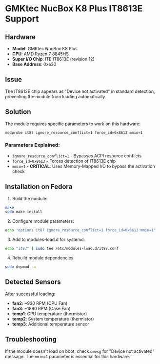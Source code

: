 # GMKtec NucBox K8 Plus IT8613E Support

## Hardware
- **Model**: GMKtec NucBox K8 Plus  
- **CPU**: AMD Ryzen 7 8845HS
- **Super I/O Chip**: ITE IT8613E (revision 12)
- **Base Address**: 0xa30

## Issue
The IT8613E chip appears as "Device not activated" in standard detection, preventing the module from loading automatically.

## Solution
The module requires specific parameters to work on this hardware:

```bash
modprobe it87 ignore_resource_conflict=1 force_id=0x8613 mmio=1
```

### Parameters Explained:
- `ignore_resource_conflict=1` - Bypasses ACPI resource conflicts
- `force_id=0x8613` - Forces detection of IT8613E chip
- `mmio=1` - **CRITICAL**: Uses Memory-Mapped I/O to bypass the activation check

## Installation on Fedora

1. Build the module:
```bash
make
sudo make install
```

2. Configure module parameters:
```bash
echo "options it87 ignore_resource_conflict=1 force_id=0x8613 mmio=1" | sudo tee /etc/modprobe.d/it87.conf
```

3. Add to modules-load.d for systemd:
```bash
echo "it87" | sudo tee /etc/modules-load.d/it87.conf
```

4. Rebuild module dependencies:
```bash
sudo depmod -a
```

## Detected Sensors
After successful loading:
- **fan2**: ~930 RPM (CPU Fan)
- **fan3**: ~1890 RPM (Case Fan)
- **temp1**: CPU temperature (thermistor)
- **temp2**: System temperature (thermistor)
- **temp3**: Additional temperature sensor

## Troubleshooting
If the module doesn't load on boot, check `dmesg` for "Device not activated" message. The `mmio=1` parameter is essential for this hardware.